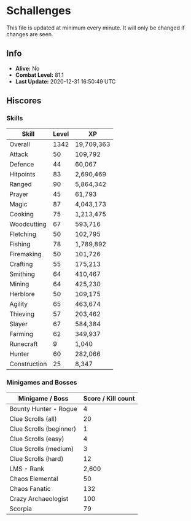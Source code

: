 # Schallenges

This file is updated at minimum every minute. It will only be changed if changes are seen.

## Info

 - **Alive:** No
 - **Combat Level:** 81.1
 - **Last Update:** 2020-12-31 16:50:49 UTC

## Hiscores

### Skills

| Skill | Level | XP |
|--|--|--|
| Overall | 1342 | 19,709,363 |
| Attack | 50 | 109,792 |
| Defence | 44 | 60,067 |
| Hitpoints | 83 | 2,690,469 |
| Ranged | 90 | 5,864,342 |
| Prayer | 45 | 61,793 |
| Magic | 87 | 4,043,173 |
| Cooking | 75 | 1,213,475 |
| Woodcutting | 67 | 593,716 |
| Fletching | 50 | 102,795 |
| Fishing | 78 | 1,789,892 |
| Firemaking | 50 | 101,726 |
| Crafting | 55 | 175,213 |
| Smithing | 64 | 410,467 |
| Mining | 64 | 425,230 |
| Herblore | 50 | 109,175 |
| Agility | 65 | 463,674 |
| Thieving | 57 | 203,462 |
| Slayer | 67 | 584,384 |
| Farming | 62 | 349,937 |
| Runecraft | 9 | 1,040 |
| Hunter | 60 | 282,066 |
| Construction | 25 | 8,347 |

### Minigames and Bosses

| Minigame / Boss | Score / Kill count |
|--|--|
| Bounty Hunter - Rogue | 4 |
| Clue Scrolls (all) | 20 |
| Clue Scrolls (beginner) | 1 |
| Clue Scrolls (easy) | 4 |
| Clue Scrolls (medium) | 3 |
| Clue Scrolls (hard) | 12 |
| LMS - Rank | 2,600 |
| Chaos Elemental | 50 |
| Chaos Fanatic | 132 |
| Crazy Archaeologist | 100 |
| Scorpia | 79 |
